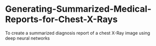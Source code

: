 # Generating-Summarized-Medical-Reports-for-Chest-X-Rays
To create a summarized diagnosis report of a chest X-Ray image using deep neural networks
